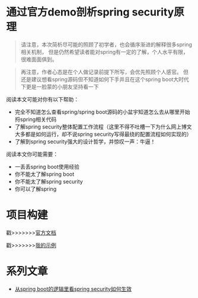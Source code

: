 # 通过官方demo剖析spring security原理

> 请注意，本次简析尽可能的照顾了初学者，也会循序渐进的解释很多spring相关机制，
但是仍然希望读者能对spring有一定的了解，个人水平有限，很难面面俱到。

>再注意，作者心态是在个人做记录前提下所写，会优先照顾个人感官。
>但还是建议想看spring源码但不知道如何下手并且在这个spring boot大时代下更是一脸蒙的小朋友坚持看一下


阅读本文可能对你有以下帮助：

* 完全不知道怎么查看spring/spring boot源码的小盆宇知道怎么去从哪里开始捋spring相关代码
* 了解spring security整体配置工作流程（这里不得不吐槽一下为什么网上博文大多都是如何运行，却不说spring security写得最绕的配置流程如何实现的）
* 了解到spring security强大的设计哲学，并惊叹一声：牛逼！

阅读本文你可能需要：

* 一丢丢spring boot使用经验
* 你不能太了解spring boot
* 你不能太了解spring security
* 你可以了解spring

# 项目构建

戳>>>>>>>[官方文档](https://spring.io/guides/gs/securing-web/)

戳>>>>>>>[我的示例](https://github.com/zidoshare/spring-boot-security-demo)

# 系列文章

* [从spring boot的逻辑里看spring security如何生效](./pre.md)